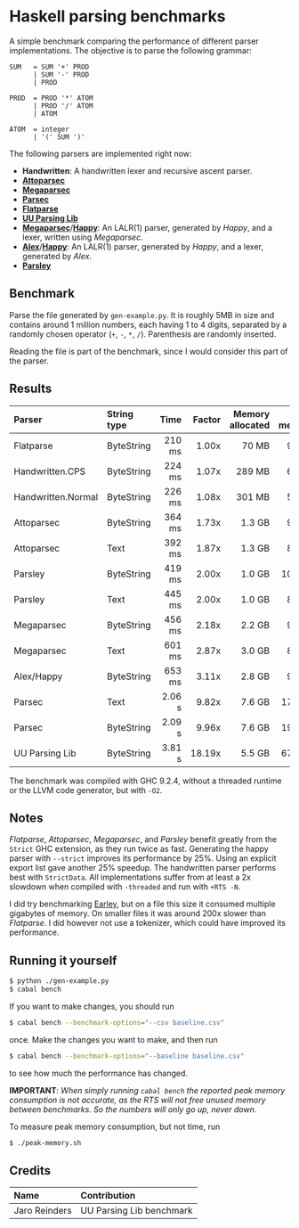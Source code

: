 # Haskell parsing benchmarks

A simple benchmark comparing the performance of different parser
implementations. The objective is to parse the following grammar:

```bnf
SUM   = SUM '+' PROD
      | SUM '-' PROD
      | PROD

PROD  = PROD '*' ATOM
      | PROD '/' ATOM
      | ATOM

ATOM  = integer
      | '(' SUM ')'
```

The following parsers are implemented right now:
- __Handwritten__: A handwritten lexer and recursive ascent parser.
- [__Attoparsec__](https://hackage.haskell.org/package/attoparsec)
- [__Megaparsec__](https://hackage.haskell.org/package/megaparsec)
- [__Parsec__](https://hackage.haskell.org/package/parsec)
- [__Flatparse__](https://hackage.haskell.org/package/flatparse)
- [__UU Parsing Lib__](https://hackage.haskell.org/package/uu-parsinglib)
- [__Megaparsec__](https://hackage.haskell.org/package/megaparsec)/[__Happy__](https://www.haskell.org/happy):
  An LALR(1) parser, generated by _Happy_, and a lexer, written using _Megaparsec_.
- [__Alex__](https://www.haskell.org/alex)/[__Happy__](https://www.haskell.org/happy): An LALR(1) parser, generated by _Happy_, and a lexer, generated by _Alex_.
- [__Parsley__](https://hackage.haskell.org/package/parsley)

## Benchmark

Parse the file generated by `gen-example.py`. It is roughly 5MB in
size and contains around 1 million numbers, each having 1 to 4 digits,
separated by a randomly chosen operator (`+`, `-`, `*`,
`/`). Parenthesis are randomly inserted.

Reading the file is part of the benchmark, since I would consider this
part of the parser.

## Results

| Parser               | String type | Time      | Factor | Memory allocated | Peak memory |
|:-------------------- |:----------- | ---------:| ------:| ----------------:| -----------:|
| Flatparse            | ByteString  | 210  ms   | 1.00x  | 70 MB            | 96 MB       |
| Handwritten.CPS      | ByteString  | 224  ms   | 1.07x  | 289 MB           | 61 MB       |
| Handwritten.Normal   | ByteString  | 226  ms   | 1.08x  | 301 MB           | 59 MB       |
| Attoparsec           | ByteString  | 364  ms   | 1.73x  | 1.3 GB           | 97 MB       |
| Attoparsec           | Text        | 392  ms   | 1.87x  | 1.3 GB           | 85 MB       |
| Parsley              | ByteString  | 419  ms   | 2.00x  | 1.0 GB           | 102 MB      |
| Parsley              | Text        | 445  ms   | 2.00x  | 1.0 GB           | 87 MB       |
| Megaparsec           | ByteString  | 456  ms   | 2.18x  | 2.2 GB           | 94 MB       |
| Megaparsec           | Text        | 601  ms   | 2.87x  | 3.0 GB           | 81 MB       |
| Alex/Happy           | ByteString  | 653  ms   | 3.11x  | 2.8 GB           | 92 MB       |
| Parsec               | Text        | 2.06  s   | 9.82x  | 7.6 GB           | 172 MB      |
| Parsec               | ByteString  | 2.09  s   | 9.96x  | 7.6 GB           | 192 MB      |
| UU Parsing Lib       | ByteString  | 3.81  s   | 18.19x | 5.5 GB           | 672 MB      |

The benchmark was compiled with GHC 9.2.4, without a threaded runtime
or the LLVM code generator, but with `-O2`.

## Notes

_Flatparse_, _Attoparsec_, _Megaparsec_, and _Parsley_ benefit greatly
from the `Strict` GHC extension, as they run twice as fast. Generating
the happy parser with `--strict` improves its performance by
25%. Using an explicit export list gave another 25% speedup. The
handwritten parser performs best with `StrictData`. All
implementations suffer from at least a 2x slowdown when compiled with
`-threaded` and run with `+RTS -N`.

I did try benchmarking
[Earley](https://hackage.haskell.org/package/Earley), but on a file
this size it consumed multiple gigabytes of memory. On smaller files
it was around 200x slower than _Flatparse_. I did however not use a
tokenizer, which could have improved its performance.

## Running it yourself

```sh
$ python ./gen-example.py
$ cabal bench
```

If you want to make changes, you should run

```sh
$ cabal bench --benchmark-options="--csv baseline.csv"
```

once. Make the changes you want to make, and then run

```sh
$ cabal bench --benchmark-options="--baseline baseline.csv"
```

to see how much the performance has changed.

__IMPORTANT__: _When simply running `cabal bench` the reported peak
memory consumption is not accurate, as the RTS will not free unused
memory between benchmarks. So the numbers will only go up, never
down._

To measure peak memory consumption, but not time, run

```sh
$ ./peak-memory.sh
```


## Credits

| Name            | Contribution                   |
|:--------------- |:------------------------------ |
| Jaro Reinders   | UU Parsing Lib benchmark       |
